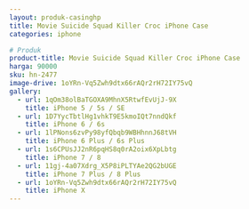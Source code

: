 ```yaml
---
layout: produk-casinghp
title: Movie Suicide Squad Killer Croc iPhone Case
categories: iphone

# Produk
product-title: Movie Suicide Squad Killer Croc iPhone Case
harga: 90000
sku: hn-2477
image-drive: 1oYRn-Vq5Zwh9dtx66rAQr2rH72IY75vQ
gallery:
  - url: 1qOm38olBaTGOXA9MhnX5RtwfEvUjJ-9X
    title: iPhone 5 / 5s / SE
  - url: 1D7YycTbtlHg1vhkT9E5kmoIQt7nndQkf
    title: iPhone 6 / 6s
  - url: 1lPNons6zvPy98yfQbqb9WBHhnnJ68tVH
    title: iPhone 6 Plus / 6s Plus
  - url: 1s6CPUsJJ2nR6pqHS8q0rA2oix6XpLbtg
    title: iPhone 7 / 8
  - url: 11gj-4a07Xdrg_X5P8iPLTYAe2QG2bUGE
    title: iPhone 7 Plus / 8 Plus
  - url: 1oYRn-Vq5Zwh9dtx66rAQr2rH72IY75vQ
    title: iPhone X
---
```

